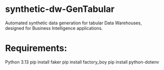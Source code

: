 # synthetic-dw-GenTabular
Automated synthetic data generation for tabular Data Warehouses, designed for Business Intelligence applications.

# Requirements:

Python 3.13
pip install faker
pip install factory_boy
pip install python-dotenv
